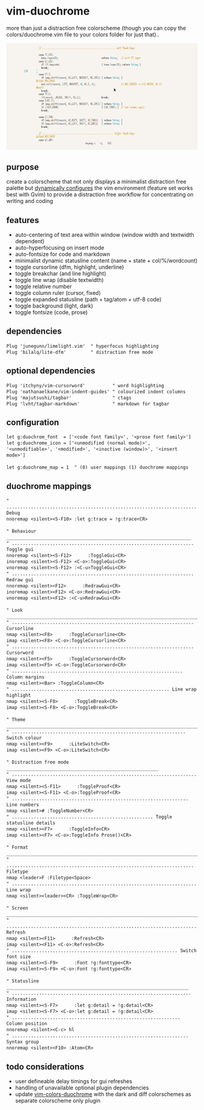 # vim-duochrome

more than just a distraction free colorscheme (though you can copy the
colors/duochrome.vim file to your colors folder for just that)..

![DuoChrome](/screenshots/duochrome.jpg)

## purpose

create a colorscheme that not only displays a minimalist distraction
free palette but [dynamically
configures](http://thedarnedestthing.com/duochrome%20gym) the vim
environment (feature set works best with Gvim) to provide a distraction
free workflow for concentrating on writing and coding

## features

- auto-centering of text area within window (window width and textwidth dependent)
- auto-hyperfocusing on insert mode
- auto-fontsize for code and markdown
- minimalist dynamic statusline content (name + state + col/%/wordcount)
- toggle cursorline (dfm, highlight, underline)
- toggle breakchar (and line highlight)
- toggle line wrap (disable textwidth)
- toggle relative number
- toggle column ruler (cursor, fixed)
- toggle expanded statusline (path + tag/atom + utf-8 code)
- toggle background (light, dark)
- toggle fontsize (code, prose)

## dependencies

    Plug 'junegunn/limelight.vim'  " hyperfocus highlighting
    Plug 'bilalq/lite-dfm'         " distraction free mode

## optional dependencies

    Plug 'itchyny/vim-cursorword'          " word highlighting
    Plug 'nathanaelkane/vim-indent-guides' " colourized indent columns
    Plug 'majutsushi/tagbar'               " ctags
    Plug 'lvht/tagbar-markdown'            " markdown for tagbar

## configuration

    let g:duochrom_font  = ['<code font family>', '<prose font family>']
    let g:duochrome_icon = ['<unmodified (normal mode)>', '<unmodifiable>', '<modified>', '<inactive (window)>', '<insert mode>']

    let g:duochrome_map = 1  " (0) user mappings (1) duochrome mappings

## duochrome mappings

    " ........................................................................ Debug
    nnoremap <silent><S-F10> :let g:trace = !g:trace<CR>
 
    " Behaviour ____________________________________________________________________
    " ................................................................... Toggle gui
    nnoremap <silent><S-F12>      :ToggleGui<CR>
    inoremap <silent><S-F12> <C-o>:ToggleGui<CR>
    vnoremap <silent><S-F12> :<C-u>ToggleGui<CR>
    " ................................................................... Redraw gui
    nnoremap <silent><F12>      :RedrawGui<CR>
    inoremap <silent><F12> <C-o>:RedrawGui<CR>
    vnoremap <silent><F12> :<C-u>RedrawGui<CR>
 
    " Look _________________________________________________________________________
    " ................................................................... Cursorline
    nmap <silent><F8>      :ToggleCursorline<CR>
    imap <silent><F8> <C-o>:ToggleCursorline<CR>
    " ................................................................... Cursorword
    nmap <silent><F5>      :ToggleCursorword<CR>
    imap <silent><F5> <C-o>:ToggleCursorword<CR>
    " ............................................................... Column margins
    nmap <silent><Bar> :ToggleColumn<CR>
    " .......................................................... Line wrap highlight
    nmap <silent><S-F8>      :ToggleBreak<CR>
    imap <silent><S-F8> <C-o>:ToggleBreak<CR>
 
    " Theme ________________________________________________________________________
    " ................................................................ Switch colour
    nmap <silent><F9>      :LiteSwitch<CR>
    imap <silent><F9> <C-o>:LiteSwitch<CR>
 
    " Distraction free mode ________________________________________________________
    " .................................................................... View mode
    nmap <silent><S-F11>      :ToggleProof<CR>
    imap <silent><S-F11> <C-o>:ToggleProof<CR>
    " ................................................................. Line numbers
    nmap <silent># :ToggleNumber<CR>
    " .................................................... Toggle statusline details
    nmap <silent><F7>      :ToggleInfo<CR>
    imap <silent><F7> <C-o>:ToggleInfo Prose()<CR>
 
    " Format _______________________________________________________________________
    " ..................................................................... Filetype
    nmap <leader>F :Filetype<Space>
    " .................................................................... Line wrap
    nmap <silent><leader><CR> :ToggleWrap<CR>
 
    " Screen _______________________________________________________________________
    " ...................................................................... Refresh
    nmap <silent><F11>      :Refresh<CR>
    imap <silent><F11> <C-o>:Refresh<CR>
    " ............................................................. Switch font size
    nmap <silent><S-F9>      :Font !g:fonttype<CR>
    imap <silent><S-F9> <C-o>:Font !g:fonttype<CR>
 
    " Statusline ___________________________________________________________________
    " .................................................................. Information
    nmap <silent><S-F7>      :let g:detail = !g:detail<CR>
    imap <silent><S-F7> <C-o>:let g:detail = !g:detail<CR>
    " .............................................................. Column position
    nnoremap <silent><C-c> hl
    " ................................................................. Syntax group
    nnoremap <silent><F10> :Atom<CR>

## todo considerations

- user defineable delay timings for gui refreshes
- handling of unavailable optional plugin dependencies 
- update
[vim-colors-duochrome](https://github.com/sdothum/vim-colors-duochrome)
with the dark and diff colorschemes as separate colorscheme only plugin

